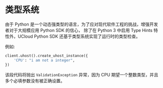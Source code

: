 

# 类型系统

由于 Python 是一个动态强类型的语言，为了应对现代软件工程的挑战，增强开发者对于大规模应用 Python SDK 的信心，
除了在 Python 3 中启用 Type Hints 特性外，UCloud Python SDK 还基于类型系统实现了运行时的类型检查。

例如:

```python
client.uhost().create_uhost_instance({
    'CPU': "i am not a integer",
})
```

该段代码将抛出 `ValidationException` 异常，因为 CPU 期望一个整数类型，并且多个必填参数没有被正确设置。

